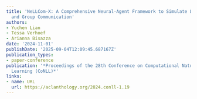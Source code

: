 ```yaml
---
title: 'NeLLCom-X: A Comprehensive Neural-Agent Framework to Simulate Language Learning
  and Group Communication'
authors:
- Yuchen Lian
- Tessa Verhoef
- Arianna Bisazza
date: '2024-11-01'
publishDate: '2025-09-04T12:09:45.687167Z'
publication_types:
- paper-conference
publication: '*Proceedings of the 28th Conference on Computational Natural Language
  Learning (CoNLL)*'
links:
- name: URL
  url: https://aclanthology.org/2024.conll-1.19
---
```

